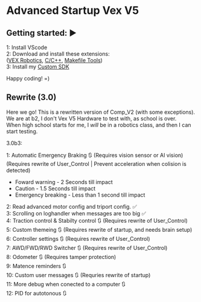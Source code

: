 # Advanced Startup Vex V5

## Getting started: ▶️

1: Install VScode  
2: Download and install these extensions:  
([VEX Robotics](https://marketplace.visualstudio.com/items?itemName=VEXRobotics.vexcode), [C/C++](https://marketplace.visualstudio.com/items?itemName=ms-vscode.cpptools), [Makefile Tools](https://marketplace.visualstudio.com/items?itemName=ms-vscode.makefile-tools))  
3: Install my [Custom SDK](https://github.com/RanchoDVT/Vex-SDK)

Happy coding! =)  

## Rewrite (3.0)

Here we go! This is a rewritten version of Comp_V2 (with some exceptions).  
We are at b2, I don't Vex V5 Hardware to test with, as school is over.  
When high school starts for me, I *will* be in a robotics class, and then I can start testing.

3.0b3:

1:  Automatic Emergency Braking 🔃 (Requires vision sensor or AI vision)  
(Requires rewrite of User_Control | Prevent acceleration when colision is detected)  
- Foward warning - 2 Seconds till impact  
- Caution - 1.5 Seconds till impact  
- Emergency breaking - Less than 1 second till impact  

2:  Read advanced motor config and triport config. ✅  
3:  Scrolling on loghandler when messages are too big ✅  
4:  Traction control & Stabilty control 🔃 (Requires rewrite of User_Control)  
5:  Custom themeing 🔃 (Requires rewrite of startup, and needs brain setup)  
6:  Controller settings 🔃 (Requires rewrite of User_Control)  
7:  AWD/FWD/RWD Switcher 🔃 (Requires rewrite of User_Control)  
8:  Odometer 🔃 (Requires tamper protection)  
9:  Matence reminders 🔃  
10:  Custom user messages 🔃 (Requries rewrite of startup)  
11:  More debug when conected to a computer 🔃  
12:  PID for autotonous 🔃  
